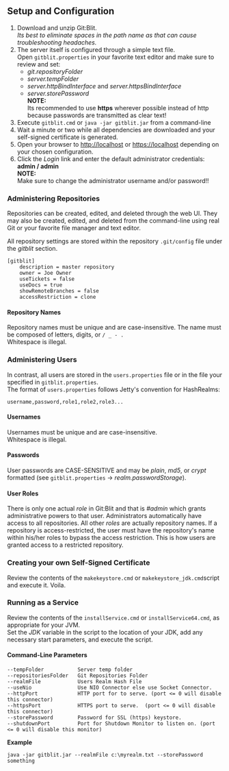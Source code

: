 ## Setup and Configuration

1. Download and unzip Git:Blit.<br/>
*Its best to eliminate spaces in the path name as that can cause troubleshooting headaches.* 
2. The server itself is configured through a simple text file.<br/>
Open `gitblit.properties` in your favorite text editor and make sure to review and set:
    - *git.repositoryFolder*
    - *server.tempFolder*
    - *server.httpBindInterface* and *server.httpsBindInterface*
    - *server.storePassword*<br/>
**NOTE:**<br/>
Its recommended to use **https** wherever possible instead of http because passwords are transmitted as clear text!     
3. Execute `gitblit.cmd` or `java -jar gitblit.jar` from a command-line
4. Wait a minute or two while all dependencies are downloaded and your self-signed certificate is generated.
5. Open your browser to <http://localhost> or <https://localhost> depending on your chosen configuration.
6. Click the *Login* link and enter the default administrator credentials: **admin / admin**<br/>
**NOTE:**<br/>
Make sure to change the administrator username and/or password!! 

### Administering Repositories
Repositories can be created, edited, and deleted through the web UI.  They may also be created, edited, and deleted from the command-line using real Git or your favorite file manager and text editor.

All repository settings are stored within the repository `.git/config` file under the *gitblit* section.

    [gitblit]
	    description = master repository
	    owner = Joe Owner
	    useTickets = false
	    useDocs = true
	    showRemoteBranches = false
	    accessRestriction = clone
	    
#### Repository Names
Repository names must be unique and are case-insensitive.  The name must be composed of letters, digits, or `/ _ - .`<br/>
Whitespace is illegal.

### Administering Users
In contrast, all users are stored in the `users.properties` file or in the file your specified in `gitblit.properties`.<br/>
The format of `users.properties` follows Jetty's convention for HashRealms:

    username,password,role1,role2,role3...

#### Usernames
Usernames must be unique and are case-insensitive.<br/>
Whitespace is illegal.

#### Passwords
User passwords are CASE-SENSITIVE and may be *plain*, *md5*, or *crypt* formatted (see `gitblit.properties` -> *realm.passwordStorage*).

#### User Roles
There is only one actual *role* in Git:Blit and that is *#admin* which grants administrative powers to that user.  Administrators automatically have access to all repositories.  All other *roles* are actually repository names.  If a repository is access-restricted, the user must have the repository's name within his/her roles to bypass the access restriction.  This is how users are granted access to a restricted repository.

### Creating your own Self-Signed Certificate

Review the contents of the `makekeystore.cmd` or `makekeystore_jdk.cmd`script and execute it.  Voila.

### Running as a Service
Review the contents of the `installService.cmd` or `installService64.cmd`, as appropriate for your JVM.<br/>
Set the *JDK* variable in the script to the location of your JDK, add any necessary start parameters, and execute the script.

#### Command-Line Parameters
    --tempFolder           Server temp folder
	--repositoriesFolder   Git Repositories Folder
    --realmFile            Users Realm Hash File
    --useNio               Use NIO Connector else use Socket Connector.
    --httpPort             HTTP port for to serve. (port <= 0 will disable this connector)
    --httpsPort            HTTPS port to serve.  (port <= 0 will disable this connector)
    --storePassword        Password for SSL (https) keystore.
    --shutdownPort         Port for Shutdown Monitor to listen on. (port <= 0 will disable this monitor)
    
**Example**

    java -jar gitblit.jar --realmFile c:\myrealm.txt --storePassword something